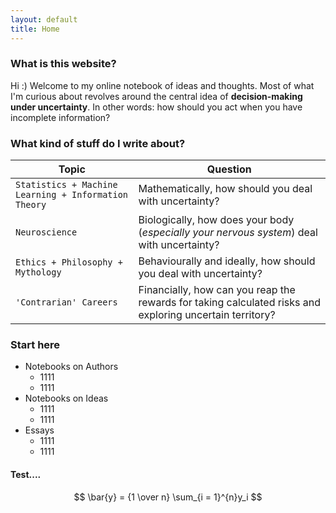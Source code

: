 ```yaml
---
layout: default
title: Home
---
```


### What is this website?
Hi :) Welcome to my online notebook of ideas and thoughts. Most of what I'm curious about revolves around the central idea of **decision-making under uncertainty**. In other words: how should you act when you have incomplete information?


### What kind of stuff do I write about?

| Topic | Question |
| --- | --- |
| `Statistics + Machine Learning + Information Theory` | Mathematically, how should you deal with uncertainty? |
| `Neuroscience` | Biologically, how does your body (*especially your nervous system*) deal with uncertainty? |
| `Ethics + Philosophy + Mythology` | Behaviourally and ideally, how should you deal with uncertainty?|
| `'Contrarian' Careers` | Financially, how can you reap the rewards for taking calculated risks and exploring uncertain territory? |


### Start here

* Notebooks on Authors
    * 1111
    * 1111
* Notebooks on Ideas
    * 1111
    * 1111
* Essays
    * 1111
    * 1111


#### Test....

$$
  \bar{y} = {1 \over n} \sum_{i = 1}^{n}y_i
$$

